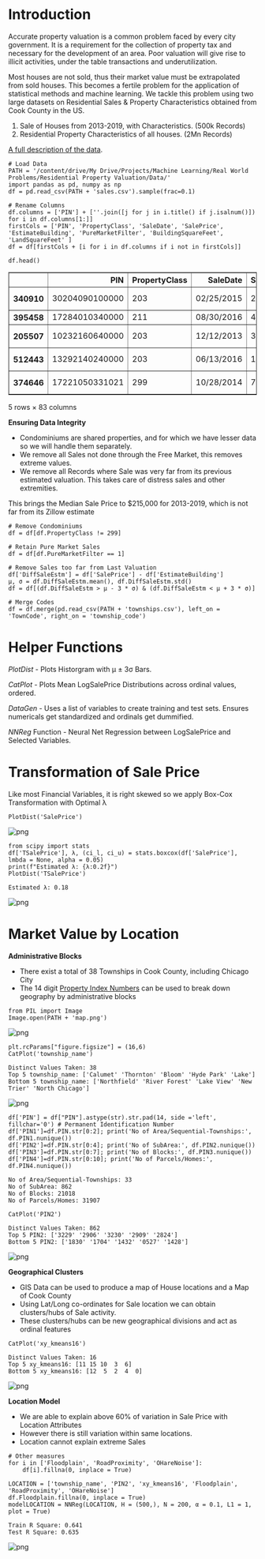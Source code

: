 
# **Introduction**


Accurate property valuation is a common problem faced by every city government. It is a requirement for the collection of property tax and necessary for the development of an area. Poor valuation will give rise to illicit activities, under the table transactions and underutilization. 

Most houses are not sold, thus their market value must be extrapolated from sold houses. This becomes a fertile problem for the application of statistical methods and machine learning. We tackle this problem using two large datasets on Residential Sales & Property Characteristics obtained from Cook County in the US.

1. Sale of Houses from 2013-2019, with Characteristics. (500k Records)
2. Residential Property Characteristics of all houses. (2Mn Records)

[A full description of the data](https://datacatalog.cookcountyil.gov/stories/s/p2kt-hk36).


```
# Load Data
PATH = '/content/drive/My Drive/Projects/Machine Learning/Real World Problems/Residential Property Valuation/Data/'
import pandas as pd, numpy as np
df = pd.read_csv(PATH + 'sales.csv').sample(frac=0.1)

# Rename Columns
df.columns = ['PIN'] + [''.join([j for j in i.title() if j.isalnum()]) for i in df.columns[1:]]
firstCols = ['PIN', 'PropertyClass', 'SaleDate', 'SalePrice', 'EstimateBuilding', 'PureMarketFilter', 'BuildingSquareFeet', 'LandSquareFeet' ]
df = df[firstCols + [i for i in df.columns if i not in firstCols]]

df.head()
```




<div>
<style scoped>
    .dataframe tbody tr th:only-of-type {
        vertical-align: middle;
    }

    .dataframe tbody tr th {
        vertical-align: top;
    }

    .dataframe thead th {
        text-align: right;
    }
</style>
<table border="1" class="dataframe">
  <thead>
    <tr style="text-align: right;">
      <th></th>
      <th>PIN</th>
      <th>PropertyClass</th>
      <th>SaleDate</th>
      <th>SalePrice</th>
      <th>EstimateBuilding</th>
      <th>PureMarketFilter</th>
      <th>BuildingSquareFeet</th>
      <th>LandSquareFeet</th>
      <th>NeighborhoodCode</th>
      <th>TownCode</th>
      <th>TypeOfResidence</th>
      <th>Apartments</th>
      <th>WallMaterial</th>
      <th>RoofMaterial</th>
      <th>Rooms</th>
      <th>Bedrooms</th>
      <th>Basement</th>
      <th>BasementFinish</th>
      <th>CentralHeating</th>
      <th>OtherHeating</th>
      <th>CentralAir</th>
      <th>Fireplaces</th>
      <th>AtticType</th>
      <th>AtticFinish</th>
      <th>HalfBaths</th>
      <th>DesignPlan</th>
      <th>CathedralCeiling</th>
      <th>ConstructionQuality</th>
      <th>Renovation</th>
      <th>SiteDesirability</th>
      <th>Garage1Size</th>
      <th>Garage1Material</th>
      <th>Garage1Attachment</th>
      <th>Garage1Area</th>
      <th>Garage2Size</th>
      <th>Garage2Material</th>
      <th>Garage2Attachment</th>
      <th>Garage2Area</th>
      <th>Porch</th>
      <th>OtherImprovements</th>
      <th>...</th>
      <th>EstimateLand</th>
      <th>DeedNo</th>
      <th>Longitude</th>
      <th>Latitude</th>
      <th>CensusTract</th>
      <th>TotalBuildingSquareFeet</th>
      <th>MultiPropertyIndicator</th>
      <th>PropertyAddress</th>
      <th>ModelingGroup</th>
      <th>FullBaths</th>
      <th>Age</th>
      <th>Use</th>
      <th>NumberOfUnits</th>
      <th>PercentOwnership</th>
      <th>CondoClassFactor</th>
      <th>MultiFamilyIndicator</th>
      <th>LargeLot</th>
      <th>ConditionDesirabilityAndUtility</th>
      <th>OHareNoise</th>
      <th>Floodplain</th>
      <th>RoadProximity</th>
      <th>CondoStrata</th>
      <th>SaleYear</th>
      <th>SaleQuarter</th>
      <th>SaleHalfYear</th>
      <th>SaleQuarterOfYear</th>
      <th>SaleMonthOfYear</th>
      <th>SaleHalfOfYear</th>
      <th>MostRecentSale</th>
      <th>AgeSquared</th>
      <th>AgeDecade</th>
      <th>AgeDecadeSquared</th>
      <th>LotSizeSquared</th>
      <th>ImprovementSizeSquared</th>
      <th>GarageIndicator</th>
      <th>NeigborhoodCodeMapping</th>
      <th>SquareRootOfLotSize</th>
      <th>SquareRootOfAge</th>
      <th>SquareRootOfImprovementSize</th>
      <th>TownAndNeighborhood</th>
    </tr>
  </thead>
  <tbody>
    <tr>
      <th>340910</th>
      <td>30204090100000</td>
      <td>203</td>
      <td>02/25/2015</td>
      <td>27000</td>
      <td>60190</td>
      <td>1</td>
      <td>1138.0</td>
      <td>4760.0</td>
      <td>101</td>
      <td>37</td>
      <td>5.0</td>
      <td>0.0</td>
      <td>3.0</td>
      <td>1.0</td>
      <td>4.0</td>
      <td>2.0</td>
      <td>1.0</td>
      <td>3.0</td>
      <td>2.0</td>
      <td>5.0</td>
      <td>0.0</td>
      <td>0.0</td>
      <td>1.0</td>
      <td>1</td>
      <td>0.0</td>
      <td>2.0</td>
      <td>0.0</td>
      <td>2.0</td>
      <td>NaN</td>
      <td>2.0</td>
      <td>3.0</td>
      <td>1.0</td>
      <td>2.0</td>
      <td>2.0</td>
      <td>7.0</td>
      <td>0.0</td>
      <td>0.0</td>
      <td>0.0</td>
      <td>3</td>
      <td>0.0</td>
      <td>...</td>
      <td>15470</td>
      <td>1505601030</td>
      <td>-87.528277</td>
      <td>41.588988</td>
      <td>826202.0</td>
      <td>NaN</td>
      <td>0</td>
      <td>1531 KENILWORTH DR</td>
      <td>SF</td>
      <td>1.0</td>
      <td>65</td>
      <td>1</td>
      <td>NaN</td>
      <td>NaN</td>
      <td>NaN</td>
      <td>NaN</td>
      <td>NaN</td>
      <td>NaN</td>
      <td>0.0</td>
      <td>1.0</td>
      <td>0.0</td>
      <td>NaN</td>
      <td>2015</td>
      <td>73</td>
      <td>37</td>
      <td>1</td>
      <td>2</td>
      <td>1</td>
      <td>0.0</td>
      <td>4225</td>
      <td>6.5</td>
      <td>42.25</td>
      <td>2.265760e+07</td>
      <td>1295044.0</td>
      <td>1.0</td>
      <td>101</td>
      <td>68.992753</td>
      <td>8.062258</td>
      <td>33.734256</td>
      <td>37101</td>
    </tr>
    <tr>
      <th>395458</th>
      <td>17284010340000</td>
      <td>211</td>
      <td>08/30/2016</td>
      <td>415000</td>
      <td>264420</td>
      <td>1</td>
      <td>3339.0</td>
      <td>2640.0</td>
      <td>30</td>
      <td>76</td>
      <td>3.0</td>
      <td>3.0</td>
      <td>2.0</td>
      <td>2.0</td>
      <td>18.0</td>
      <td>6.0</td>
      <td>4.0</td>
      <td>3.0</td>
      <td>2.0</td>
      <td>5.0</td>
      <td>0.0</td>
      <td>0.0</td>
      <td>3.0</td>
      <td>0</td>
      <td>0.0</td>
      <td>2.0</td>
      <td>0.0</td>
      <td>2.0</td>
      <td>NaN</td>
      <td>2.0</td>
      <td>3.0</td>
      <td>2.0</td>
      <td>2.0</td>
      <td>2.0</td>
      <td>7.0</td>
      <td>0.0</td>
      <td>0.0</td>
      <td>0.0</td>
      <td>3</td>
      <td>0.0</td>
      <td>...</td>
      <td>92400</td>
      <td>1624310108</td>
      <td>-87.634863</td>
      <td>41.844273</td>
      <td>340300.0</td>
      <td>NaN</td>
      <td>0</td>
      <td>312 W 27TH ST</td>
      <td>MF</td>
      <td>3.0</td>
      <td>137</td>
      <td>2</td>
      <td>NaN</td>
      <td>NaN</td>
      <td>NaN</td>
      <td>211.0</td>
      <td>NaN</td>
      <td>NaN</td>
      <td>0.0</td>
      <td>0.0</td>
      <td>0.0</td>
      <td>NaN</td>
      <td>2016</td>
      <td>79</td>
      <td>40</td>
      <td>3</td>
      <td>8</td>
      <td>2</td>
      <td>1.0</td>
      <td>18769</td>
      <td>13.7</td>
      <td>187.69</td>
      <td>6.969600e+06</td>
      <td>11148921.0</td>
      <td>1.0</td>
      <td>30</td>
      <td>51.380930</td>
      <td>11.704700</td>
      <td>57.784081</td>
      <td>7630</td>
    </tr>
    <tr>
      <th>205507</th>
      <td>10232160640000</td>
      <td>203</td>
      <td>12/12/2013</td>
      <td>345000</td>
      <td>214540</td>
      <td>1</td>
      <td>1346.0</td>
      <td>4920.0</td>
      <td>81</td>
      <td>24</td>
      <td>1.0</td>
      <td>0.0</td>
      <td>2.0</td>
      <td>1.0</td>
      <td>6.0</td>
      <td>3.0</td>
      <td>3.0</td>
      <td>3.0</td>
      <td>1.0</td>
      <td>2.0</td>
      <td>0.0</td>
      <td>0.0</td>
      <td>3.0</td>
      <td>0</td>
      <td>0.0</td>
      <td>0.0</td>
      <td>0.0</td>
      <td>2.0</td>
      <td>NaN</td>
      <td>2.0</td>
      <td>3.0</td>
      <td>1.0</td>
      <td>2.0</td>
      <td>2.0</td>
      <td>7.0</td>
      <td>0.0</td>
      <td>0.0</td>
      <td>0.0</td>
      <td>3</td>
      <td>0.0</td>
      <td>...</td>
      <td>40590</td>
      <td>1334635046</td>
      <td>-87.714261</td>
      <td>42.036871</td>
      <td>807200.0</td>
      <td>NaN</td>
      <td>0</td>
      <td>8549 TRUMBULL AVE</td>
      <td>SF</td>
      <td>1.0</td>
      <td>51</td>
      <td>1</td>
      <td>NaN</td>
      <td>NaN</td>
      <td>NaN</td>
      <td>NaN</td>
      <td>NaN</td>
      <td>NaN</td>
      <td>0.0</td>
      <td>0.0</td>
      <td>0.0</td>
      <td>NaN</td>
      <td>2013</td>
      <td>68</td>
      <td>34</td>
      <td>4</td>
      <td>12</td>
      <td>2</td>
      <td>1.0</td>
      <td>2601</td>
      <td>5.1</td>
      <td>26.01</td>
      <td>2.420640e+07</td>
      <td>1811716.0</td>
      <td>1.0</td>
      <td>81</td>
      <td>70.142712</td>
      <td>7.141428</td>
      <td>36.687873</td>
      <td>2481</td>
    </tr>
    <tr>
      <th>512443</th>
      <td>13292140240000</td>
      <td>203</td>
      <td>06/13/2016</td>
      <td>176500</td>
      <td>158500</td>
      <td>1</td>
      <td>1048.0</td>
      <td>3720.0</td>
      <td>200</td>
      <td>71</td>
      <td>1.0</td>
      <td>0.0</td>
      <td>1.0</td>
      <td>1.0</td>
      <td>4.0</td>
      <td>2.0</td>
      <td>2.0</td>
      <td>3.0</td>
      <td>1.0</td>
      <td>5.0</td>
      <td>0.0</td>
      <td>0.0</td>
      <td>3.0</td>
      <td>0</td>
      <td>0.0</td>
      <td>0.0</td>
      <td>0.0</td>
      <td>2.0</td>
      <td>NaN</td>
      <td>2.0</td>
      <td>1.0</td>
      <td>1.0</td>
      <td>2.0</td>
      <td>2.0</td>
      <td>7.0</td>
      <td>0.0</td>
      <td>0.0</td>
      <td>0.0</td>
      <td>3</td>
      <td>0.0</td>
      <td>...</td>
      <td>40920</td>
      <td>1616562007</td>
      <td>-87.767986</td>
      <td>41.936351</td>
      <td>190402.0</td>
      <td>NaN</td>
      <td>0</td>
      <td>3048 N PARKSIDE AVE</td>
      <td>SF</td>
      <td>1.0</td>
      <td>90</td>
      <td>1</td>
      <td>NaN</td>
      <td>NaN</td>
      <td>NaN</td>
      <td>NaN</td>
      <td>NaN</td>
      <td>NaN</td>
      <td>0.0</td>
      <td>0.0</td>
      <td>0.0</td>
      <td>NaN</td>
      <td>2016</td>
      <td>78</td>
      <td>39</td>
      <td>2</td>
      <td>6</td>
      <td>1</td>
      <td>0.0</td>
      <td>8100</td>
      <td>9.0</td>
      <td>81.00</td>
      <td>1.383840e+07</td>
      <td>1098304.0</td>
      <td>1.0</td>
      <td>200</td>
      <td>60.991803</td>
      <td>9.486833</td>
      <td>32.372828</td>
      <td>71200</td>
    </tr>
    <tr>
      <th>374646</th>
      <td>17221050331021</td>
      <td>299</td>
      <td>10/28/2014</td>
      <td>770000</td>
      <td>430730</td>
      <td>1</td>
      <td>NaN</td>
      <td>34442.0</td>
      <td>12</td>
      <td>76</td>
      <td>NaN</td>
      <td>NaN</td>
      <td>NaN</td>
      <td>NaN</td>
      <td>NaN</td>
      <td>NaN</td>
      <td>NaN</td>
      <td>NaN</td>
      <td>NaN</td>
      <td>NaN</td>
      <td>NaN</td>
      <td>NaN</td>
      <td>NaN</td>
      <td>0</td>
      <td>NaN</td>
      <td>NaN</td>
      <td>NaN</td>
      <td>NaN</td>
      <td>NaN</td>
      <td>NaN</td>
      <td>NaN</td>
      <td>NaN</td>
      <td>NaN</td>
      <td>NaN</td>
      <td>NaN</td>
      <td>NaN</td>
      <td>NaN</td>
      <td>NaN</td>
      <td>3</td>
      <td>NaN</td>
      <td>...</td>
      <td>119040</td>
      <td>1430122010</td>
      <td>-87.622874</td>
      <td>41.864777</td>
      <td>330100.0</td>
      <td>NaN</td>
      <td>0</td>
      <td>1336 S INDIANA AVE</td>
      <td>NCHARS</td>
      <td>NaN</td>
      <td>10</td>
      <td>1</td>
      <td>36.0</td>
      <td>0.03</td>
      <td>299.0</td>
      <td>NaN</td>
      <td>NaN</td>
      <td>NaN</td>
      <td>0.0</td>
      <td>0.0</td>
      <td>0.0</td>
      <td>NaN</td>
      <td>2014</td>
      <td>72</td>
      <td>36</td>
      <td>4</td>
      <td>10</td>
      <td>2</td>
      <td>0.0</td>
      <td>100</td>
      <td>1.0</td>
      <td>1.00</td>
      <td>1.186251e+09</td>
      <td>NaN</td>
      <td>NaN</td>
      <td>12</td>
      <td>185.585560</td>
      <td>3.162278</td>
      <td>NaN</td>
      <td>7612</td>
    </tr>
  </tbody>
</table>
<p>5 rows × 83 columns</p>
</div>



**Ensuring Data Integrity**
* Condominiums are shared properties, and for which we have lesser data so we will handle them separately. 
* We remove all Sales not done through the Free Market, this removes extreme values.
* We remove all Records where Sale was very far from its previous estimated valuation. This takes care of distress sales and other extremities. 

This brings the Median Sale Price to $215,000 for 2013-2019, which is not far from its Zillow estimate



```
# Remove Condominiums
df = df[df.PropertyClass != 299]

# Retain Pure Market Sales
df = df[df.PureMarketFilter == 1]

# Remove Sales too far from Last Valuation
df['DiffSaleEstm'] = df['SalePrice'] - df['EstimateBuilding']
μ, σ = df.DiffSaleEstm.mean(), df.DiffSaleEstm.std()
df = df[(df.DiffSaleEstm > μ - 3 * σ) & (df.DiffSaleEstm < μ + 3 * σ)]

# Merge Codes
df = df.merge(pd.read_csv(PATH + 'townships.csv'), left_on = 'TownCode', right_on = 'township_code')
```

# **Helper Functions**


*PlotDist* - Plots Historgram with μ ± 3σ Bars.

*CatPlot* - Plots Mean LogSalePrice Distributions across ordinal values, ordered.

*DataGen* - Uses a list of variables to create training and test sets. Ensures numericals get standardized and ordinals get dummified. 

*NNReg* Function - Neural Net Regression between LogSalePrice and Selected Variables.

<!-- 

```
import seaborn as sns
sns.set_style("darkgrid")
import matplotlib.pyplot as plt
plt.rcParams["figure.figsize"] = (10,5)
def PlotDist(var):
    μ, σ = df[var].mean(), df[var].std()
    sns.distplot(df[df[var] < μ + 5 * σ][var], hist=True, kde = False)
    plt.axvline(μ - 3 * σ, color='black', linestyle = '--')
    plt.axvline(μ + 3 * σ, color='black', linestyle = '--')
    plt.title(f'Distribution of {var}')
    plt.show()
```

    /usr/local/lib/python3.6/dist-packages/statsmodels/tools/_testing.py:19: FutureWarning: pandas.util.testing is deprecated. Use the functions in the public API at pandas.testing instead.
      import pandas.util.testing as tm



```
def CatPlot(var, sortVar = 'TSalePrice'):
    dfTemp = df.sample(frac = 0.05)
    df_order = dfTemp[['TSalePrice', var]].groupby(by=var).mean().sort_values(sortVar)
    chart = sns.violinplot(x=var, y='TSalePrice', data=dfTemp, order=df_order.index)
    chart.axhline(y = df.TSalePrice.mean(), color='black', linewidth=2) 
    chart.set_xticklabels(chart.get_xticklabels(), rotation=45, horizontalalignment='right',fontweight='light',fontsize='x-large')
    plt.title(f'Distribution of TSalePrice with {var}')
    df_order = df_order.reset_index()
    if df_order[var].nunique() > 10:
        print(f'Distinct Values Taken: {df[var].nunique()}') 
        print(f'Top 5 {var}: {df_order[var].head().unique()}')
        print(f'Bottom 5 {var}: {df_order[var].tail().unique()}')
    plt.show()

```


```
from sklearn.model_selection import train_test_split
def DataGen(var):
    global df
    y = df.TSalePrice
    x = df[var].copy()
    for i in x.select_dtypes(exclude = 'object'):
        ε = 0.0000001
        x[i] = (x[i]-x[i].mean(axis = 0)+ε)/(x[i].std(axis = 0)+ε)
    for i in x.select_dtypes(include = 'object').columns:
        x = pd.concat([x, pd.get_dummies(x[i])], axis = 1)
        x = x.drop(i, axis = 1)
    return train_test_split(x, y, test_size = 0.3, random_state = 42)
```


```
from sklearn.neural_network import MLPRegressor
from sklearn.linear_model import LinearRegression, Ridge, Lasso
from sklearn.metrics import r2_score
from warnings import filterwarnings
filterwarnings('ignore')
def NNReg(var, H = (100, ), N = 200, α = 0.01, L1 = 2, plot = False):
    x_train, x_val, y_train, y_val = DataGen(var)
    #N_h1, N_h2 = round(x_train.shape[1] * 1.5), round(x_train.shape[1] * 0.5)
    model = MLPRegressor(hidden_layer_sizes = H, alpha = L1, learning_rate_init = α, max_iter = N, random_state = 42, verbose = False)
    model.fit(x_train, y_train)
    yhat = model.predict(x_train)
    print(f'Train R Square: {r2_score(y_train, yhat):0.3f}')
    print(f'Test R Square: {r2_score(y_val, model.predict(x_val)):0.3f}')
    if plot == True: 
        plt.figure(figsize=(16, 6))
        plt.scatter(y_val, y_val, c = 'black',  marker='.', label = 'Actual Values vs Actual Values')
        plt.scatter(model.predict(x_val), y_val, c = 'red', marker='.', label = 'Actual Values vs Predicted Values')
        plt.title('Regression Model for logSalePrice')
        plt.ylabel('True Values')
        plt.xlabel('Predictions')
        plt.legend()
        plt.show()
    return model
```
-->

# **Transformation of Sale Price**

Like most Financial Variables, it is right skewed so we apply Box-Cox Transformation with Optimal λ



```
PlotDist('SalePrice')
```


![png](residential-property-valuation_files/residential-property-valuation_12_0.png)



```
from scipy import stats
df['TSalePrice'], λ, (ci_l, ci_u) = stats.boxcox(df['SalePrice'], lmbda = None, alpha = 0.05)
print(f"Estimated λ: {λ:0.2f}")
PlotDist('TSalePrice')
```

    Estimated λ: 0.18



![png](residential-property-valuation_files/residential-property-valuation_13_1.png)


# **Market Value by Location** 


**Administrative Blocks**
* There exist a total of 38 Townships in Cook County, including Chicago City
* The 14 digit [Property Index Numbers](https://www.cookcountyclerk.com/service/about-property-index-number-pin) can be used to break down geography by administrative blocks



```
from PIL import Image
Image.open(PATH + 'map.png')
```




![png](residential-property-valuation_files/residential-property-valuation_16_0.png)




```
plt.rcParams["figure.figsize"] = (16,6)
CatPlot('township_name')
```

    Distinct Values Taken: 38
    Top 5 township_name: ['Calumet' 'Thornton' 'Bloom' 'Hyde Park' 'Lake']
    Bottom 5 township_name: ['Northfield' 'River Forest' 'Lake View' 'New Trier' 'North Chicago']



![png](residential-property-valuation_files/residential-property-valuation_17_1.png)



```
df['PIN'] = df["PIN"].astype(str).str.pad(14, side ='left', fillchar='0') # Permanent Identification Number
df['PIN1']=df.PIN.str[0:2]; print('No of Area/Sequential-Townships:', df.PIN1.nunique())  
df['PIN2']=df.PIN.str[0:4]; print('No of SubArea:', df.PIN2.nunique())
df['PIN3']=df.PIN.str[0:7]; print('No of Blocks:', df.PIN3.nunique())
df['PIN4']=df.PIN.str[0:10]; print('No of Parcels/Homes:', df.PIN4.nunique())
```

    No of Area/Sequential-Townships: 33
    No of SubArea: 862
    No of Blocks: 21018
    No of Parcels/Homes: 31907



```
CatPlot('PIN2')
```

    Distinct Values Taken: 862
    Top 5 PIN2: ['3229' '2906' '3230' '2909' '2824']
    Bottom 5 PIN2: ['1830' '1704' '1432' '0527' '1428']



![png](residential-property-valuation_files/residential-property-valuation_19_1.png)


**Geographical Clusters**
* GIS Data can be used to produce a map of House locations and a Map of Cook County
* Using Lat/Long co-ordinates for Sale location we can obtain clusters/hubs of Sale activity.
* These clusters/hubs can be new geographical divisions and act as ordinal features

<!-- 
```
# Load Street Map
#%pip install geopandas
import geopandas as geo
from shapely.geometry import Point, Polygon
streetMapPATH = '/content/drive/My Drive/Projects/Machine Learning/Real World Problems/Residential Property Valuation/Data/tl_2018_17031_addrfeat.shp'
streetMap = geo.read_file(streetMapPATH)

# Cluster Detection - 8, 16, 32 Clusters
df_cluster = df[['PIN', 'DeedNo', 'TSalePrice', 'Longitude', 'Latitude']].dropna()
from sklearn.cluster import KMeans
df_cluster = df[['PIN', 'DeedNo', 'TSalePrice', 'Longitude', 'Latitude']].dropna()
df_cluster['xy_kmeans8'] = KMeans(n_clusters=8, random_state=42).fit(df_cluster[['Latitude', 'Longitude']]).labels_
df_cluster['xy_kmeans16'] = KMeans(n_clusters=16, random_state=42).fit(df_cluster[['Latitude', 'Longitude']]).labels_
df_cluster['xy_kmeans32'] = KMeans(n_clusters=32, random_state=42).fit(df_cluster[['Latitude', 'Longitude']]).labels_
```


```
# Geodataframes 
df_cluster_centroids = df_cluster.groupby('xy_kmeans16').mean()
geometry1 = [Point(xy) for xy in zip(df_cluster['Longitude'], df_cluster['Latitude'])]
geometry2 = [Point(xy) for xy in zip(df_cluster_centroids['Longitude'], df_cluster_centroids['Latitude'])]
gdf1 = geo.GeoDataFrame(df_cluster, crs = {'init':'epsg:4326'}, geometry=geometry1)
gdf2 = geo.GeoDataFrame(df_cluster_centroids, crs = {'init':'epsg:4326'}, geometry=geometry2)

# Plot
fig, ax = plt.subplots(figsize = (20,20))
streetMap.plot(ax = ax, alpha=0.5, color = 'grey')
gdf1.sample(frac = 0.1).plot(ax = ax, markersize = 1, color = 'red', label = 'Sold Houses')
gdf2.plot(ax = ax, markersize = 20, color = 'blue', label = 'Cluster Centers')
plt.legend()
plt.show()
```


![png](residential-property-valuation_files/residential-property-valuation_22_0.png)



```
# Add features to dataset
df = df.merge(df_cluster.drop('geometry', axis = 1), on = ['PIN', 'DeedNo', 'TSalePrice'])
```


```
# Scaling Price & Lat/Long
from sklearn.cluster import KMeans
from sklearn.preprocessing import StandardScaler
X = df_cluster[['Latitude', 'Longitude', 'TSalePrice']]
scaler = StandardScaler()
scaler.fit(X)
X = scaler.transform(X)
```
-->

```
CatPlot('xy_kmeans16')
```

    Distinct Values Taken: 16
    Top 5 xy_kmeans16: [11 15 10  3  6]
    Bottom 5 xy_kmeans16: [12  5  2  4  0]



![png](residential-property-valuation_files/residential-property-valuation_25_1.png)


**Location Model**

* We are able to explain above 60% of variation in Sale Price with Location Attributes
* However there is still variation within same locations. 
* Location cannot explain extreme Sales


```
# Other measures
for i in ['Floodplain', 'RoadProximity', 'OHareNoise']:
    df[i].fillna(0, inplace = True)

LOCATION = ['township_name', 'PIN2', 'xy_kmeans16', 'Floodplain', 'RoadProximity', 'OHareNoise']
df.Floodplain.fillna(0, inplace = True)
modelLOCATION = NNReg(LOCATION, H = (500,), N = 200, α = 0.1, L1 = 1, plot = True)
```

    Train R Square: 0.641
    Test R Square: 0.635



![png](residential-property-valuation_files/residential-property-valuation_27_1.png)



```

```
